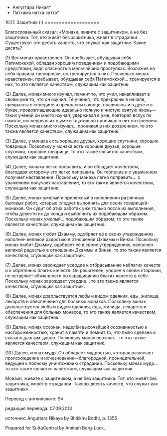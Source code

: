 * Ангуттара Никая*
* Патхама натха сутта*

10\.17\. Защитник \(I\)
\=\=\=\=\=\=\=\=\=\=\=\=\=\=\=\=\=\=\=

Благословенный сказал: «Монахи, живите с защитником, а не без защитника\. Тот, кто живёт без защитника, живёт в страдании\. Существуют эти десять качеств, что служат как защитник\. Какие десять?

\(1\) Вот монах нравственен\. Он пребывает, обуздывая себя Патимоккхой, обладая хорошим поведением и подобающими средствами, видя опасность в мельчайших проступках\. Возложив на себя правила тренировки, он тренируется в них\. Поскольку монах нравственен, пребывает, обуздывая себя Патимоккхой… тренируется в них, то это является качеством, служащим как защитник\.

\(2\) Далее, монах много изучал, помнит то, что учил, накапливает в своём уме то, что он изучил\. Те учения, что прекрасны в начале, прекрасны в середине и прекрасны в конце, правильны и в духе и в букве, провозглашающие идеально полную и чистую святую жизнь—таких учений он много изучал, удерживал в уме, повторял вслух по памяти, исследовал их в уме и тщательно проникал в них воззрением\. Поскольку монах много изучал… проникал в них воззрением, то это также является качеством, служащим как защитник\.

\(3\) Далее, у монаха есть хорошие друзья, хорошие спутники, хорошие товарищи\. Поскольку у монаха есть хорошие друзья, хорошие спутники, хорошие товарищи, то это также является качеством, служащим как защитник\.

\(4\) Далее, монаха легко поправить, и он обладает качеством, благодаря которому его легко поправить\. Он терпелив и с уважением получает наставление\. Поскольку монаха легко поправить… с уважением получает наставление, то это также является качеством, служащим как защитник\.

\(5\) Далее, монах умелый и прилежный в исполнении различных бытовых работ, которые следует выполнять для своих товарищей\-монахов\. Он судит об этих работах уже только после их выполнения, чтобы довести их до конца и выполнить их подобающим образом\. Поскольку монах умелый… подобающим образом, то это также является качеством, служащим как защитник\.

\(6\) Далее, монах любит Дхамму, одобряет её в своих утверждениях, наполнен великой радостью в отношении Дхаммы и Винаи\. Поскольку монах любит Дхамму, одобряет её в своих утверждениях, наполнен великой радостью в отношении Дхаммы и Винаи, то это также является качеством, служащим как защитник\.

\(7\) Далее, монах зарождает усердие к отбрасыванию неблагих качеств и к обретению благих качеств\. Он решителен, упорен в своём старании, не оставляет обязанности по взращиванию благих качеств в себе\. Поскольку монах зарождает усердие… то это также является качеством, служащим как защитник\.

\(8\) Далее, монах довольствуется любым видом одеяния, еды, жилища, лекарств и обеспечения для больных монахов\. Поскольку монах довольствуется любым видом одеяния, еды, жилища, лекарств и обеспечения для больных монахов, то это также является качеством, служащим как защитник\.

\(9\) Далее, монах осознан, наделён высочайшей осознанностью и настороженностью, хранит в памяти и помнит то, что было сделано и сказано давным\-давно\. Поскольку монах осознан… то это также является качеством, служащим как защитник\.

\(10\) Далее, монах мудр\. Он обладает мудростью, которая различает происхождение и исчезновение—благородной, проницательной, ведущей к полному уничтожению страданий\. Поскольку монах мудр… то это также является качеством, служащим как защитник\.

Монахи, живите с защитником, а не без защитника\. Тот, кто живёт без защитника, живёт в страдании\. Таковы десять качеств, что служат как защитник»\.

Перевод с английского: SV

редакция перевода: 07\.09\.2013

источник: Anguttara Nikaya by Bhikkhu Bodhi, p\. 1355

Prepared for SuttaCentral by Aminah Borg\-Luck\.